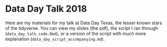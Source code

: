 # Data Day Talk 2018

Here are my materials for my talk at Data Day Texas, the lesser known stars of the tidyverse. You can view my slides (the pdf), the script I ran through (`data_day_talk_code.Rmd`), or a version of the script with much more explanation (`data_day_script_accompanying.md`). 
